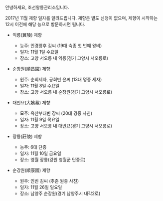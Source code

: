 안녕하세요, 조선왕릉관리소입니다.

2017년 11월 제향 일자를 알려드립니다. 제향은 별도 신청이 없으며, 제향이 시작하는 12시 이전에 해당 능으로 방문하시면 됩니다.

- 익릉(翼陵) 제향
  - 능주: 인경왕후 김씨 (19대 숙종 첫 번째 왕비)
  - 일자: 11월 1일 수요일
  - 장소: 고양 서오릉 내 익릉(경기 고양시 서오릉로)

- 순창원(順昌園) 제향
  - 원주: 순회세자, 공회빈 윤씨 (13대 명종 세자)
  - 일자: 11월 8일 수요일
  - 장소: 고양 서오릉 내 순창원(경기 고양시 서오릉로)

- 대빈묘(大嬪墓) 제향
  - 묘주: 옥산부대빈 장씨 (20대 경종 사친)
  - 일자: 11월 9일 목요일
  - 장소: 고양 서오릉 내 대빈묘(경기 고양시 서오릉로)

- 장릉(莊陵) 제향
  - 능주: 6대 단종
  - 일자: 11월 10일 금요일
  - 장소: 영월 장릉(강원 영월군 단종로)

- 순강원(順康園) 제향
  - 원주: 인빈 김씨 (추존 원종 사친)
  - 일자: 11월 26일 일요일
  - 장소: 남양주 순강원(경기 남양주시 내각2로)
